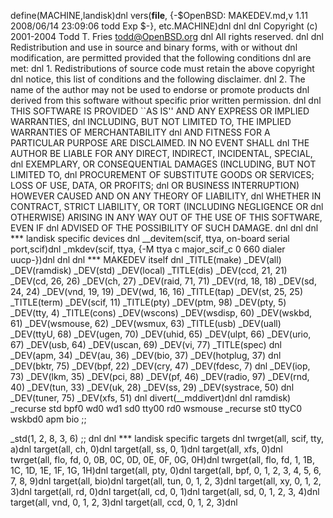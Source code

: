 define(MACHINE,landisk)dnl
vers(__file__,
	{-$OpenBSD: MAKEDEV.md,v 1.11 2008/06/14 23:09:06 todd Exp $-},
etc.MACHINE)dnl
dnl
dnl Copyright (c) 2001-2004 Todd T. Fries <todd@OpenBSD.org>
dnl All rights reserved.
dnl
dnl Redistribution and use in source and binary forms, with or without
dnl modification, are permitted provided that the following conditions
dnl are met:
dnl 1. Redistributions of source code must retain the above copyright
dnl    notice, this list of conditions and the following disclaimer.
dnl 2. The name of the author may not be used to endorse or promote products
dnl    derived from this software without specific prior written permission.
dnl
dnl THIS SOFTWARE IS PROVIDED ``AS IS'' AND ANY EXPRESS OR IMPLIED WARRANTIES,
dnl INCLUDING, BUT NOT LIMITED TO, THE IMPLIED WARRANTIES OF MERCHANTABILITY
dnl AND FITNESS FOR A PARTICULAR PURPOSE ARE DISCLAIMED.  IN NO EVENT SHALL
dnl THE AUTHOR BE LIABLE FOR ANY DIRECT, INDIRECT, INCIDENTAL, SPECIAL,
dnl EXEMPLARY, OR CONSEQUENTIAL DAMAGES (INCLUDING, BUT NOT LIMITED TO,
dnl PROCUREMENT OF SUBSTITUTE GOODS OR SERVICES; LOSS OF USE, DATA, OR PROFITS;
dnl OR BUSINESS INTERRUPTION) HOWEVER CAUSED AND ON ANY THEORY OF LIABILITY,
dnl WHETHER IN CONTRACT, STRICT LIABILITY, OR TORT (INCLUDING NEGLIGENCE OR
dnl OTHERWISE) ARISING IN ANY WAY OUT OF THE USE OF THIS SOFTWARE, EVEN IF
dnl ADVISED OF THE POSSIBILITY OF SUCH DAMAGE.
dnl
dnl
dnl *** landisk specific devices
dnl
__devitem(scif, ttya, on-board serial port,scif)dnl
_mkdev(scif, ttya, {-M ttya c major_scif_c 0 660 dialer uucp-})dnl
dnl
dnl *** MAKEDEV itself
dnl
_TITLE(make)
_DEV(all)
_DEV(ramdisk)
_DEV(std)
_DEV(local)
_TITLE(dis)
_DEV(ccd, 21, 21)
_DEV(cd, 26, 26)
_DEV(ch, 27)
_DEV(raid, 71, 71)
_DEV(rd, 18, 18)
_DEV(sd, 24, 24)
_DEV(vnd, 19, 19)
_DEV(wd, 16, 16)
_TITLE(tap)
_DEV(st, 25, 25)
_TITLE(term)
_DEV(scif, 11)
_TITLE(pty)
_DEV(ptm, 98)
_DEV(pty, 5)
_DEV(tty, 4)
_TITLE(cons)
_DEV(wscons)
_DEV(wsdisp, 60)
_DEV(wskbd, 61)
_DEV(wsmouse, 62)
_DEV(wsmux, 63)
_TITLE(usb)
_DEV(uall)
_DEV(ttyU, 68)
_DEV(ugen, 70)
_DEV(uhid, 65)
_DEV(ulpt, 66)
_DEV(urio, 67)
_DEV(usb, 64)
_DEV(uscan, 69)
_DEV(vi, 77)
_TITLE(spec)
dnl _DEV(apm, 34)
_DEV(au, 36)
_DEV(bio, 37)
_DEV(hotplug, 37)
dnl _DEV(bktr, 75)
_DEV(bpf, 22)
_DEV(cry, 47)
_DEV(fdesc, 7)
dnl _DEV(iop, 73)
_DEV(lkm, 35)
_DEV(pci, 88)
_DEV(pf, 46)
_DEV(radio, 97)
_DEV(rnd, 40)
_DEV(tun, 33)
_DEV(uk, 28)
_DEV(ss, 29)
_DEV(systrace, 50)
dnl _DEV(tuner, 75)
_DEV(xfs, 51)
dnl
divert(__mddivert)dnl
dnl
ramdisk)
	_recurse std bpf0 wd0 wd1 sd0 tty00 rd0 wsmouse
	_recurse st0 ttyC0 wskbd0 apm bio
	;;

_std(1, 2, 8, 3, 6)
	;;
dnl
dnl *** landisk specific targets
dnl
twrget(all, scif, tty, a)dnl
target(all, ch, 0)dnl
target(all, ss, 0, 1)dnl
target(all, xfs, 0)dnl
twrget(all, flo, fd, 0, 0B, 0C, 0D, 0E, 0F, 0G, 0H)dnl
twrget(all, flo, fd, 1, 1B, 1C, 1D, 1E, 1F, 1G, 1H)dnl
target(all, pty, 0)dnl
target(all, bpf, 0, 1, 2, 3, 4, 5, 6, 7, 8, 9)dnl
target(all, bio)dnl
target(all, tun, 0, 1, 2, 3)dnl
target(all, xy, 0, 1, 2, 3)dnl
target(all, rd, 0)dnl
target(all, cd, 0, 1)dnl
target(all, sd, 0, 1, 2, 3, 4)dnl
target(all, vnd, 0, 1, 2, 3)dnl
target(all, ccd, 0, 1, 2, 3)dnl
